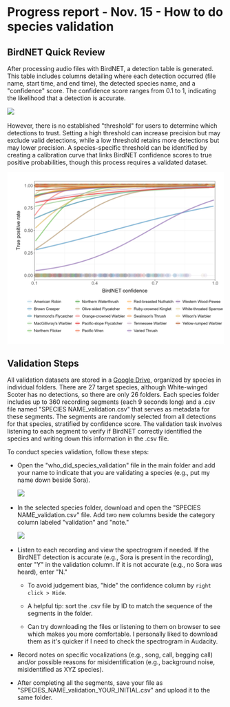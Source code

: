 # Progress report - Nov. 15 - How to do species validation

## BirdNET Quick Review

After processing audio files with BirdNET, a detection table is generated. This table includes columns detailing where each detection occurred (file name, start time, and end time), the detected species name, and a "confidence" score. The confidence score ranges from 0.1 to 1, indicating the likelihood that a detection is accurate.

![](images/clipboard-362369290.png)

However, there is no established "threshold" for users to determine which detections to trust. Setting a high threshold can increase precision but may exclude valid detections, while a low threshold retains more detections but may lower precision. A species-specific threshold can be identified by creating a calibration curve that links BirdNET confidence scores to true positive probabilities, though this process requires a validated dataset.

![](images/Fig4_calibration_curves_logistic.PNG)

## Validation Steps

All validation datasets are stored in a [Google Drive](https://drive.google.com/drive/folders/1-oZjQ5xzwJOD9E9hcm_CSMku05FS9gKa?usp=sharing), organized by species in individual folders. There are 27 target species, although White-winged Scoter has no detections, so there are only 26 folders. Each species folder includes up to 360 recording segments (each 9 seconds long) and a .csv file named "SPECIES NAME_validation.csv" that serves as metadata for these segments. The segments are randomly selected from all detections for that species, stratified by confidence score. The validation task involves listening to each segment to verify if BirdNET correctly identified the species and writing down this information in the .csv file.

To conduct species validation, follow these steps:

-   Open the "who_did_species_validation" file in the main folder and add your name to indicate that you are validating a species (e.g., put my name down beside Sora).

    ![](images/clipboard-1502569650.png)

-   In the selected species folder, download and open the "SPECIES NAME_validation.csv" file. Add two new columns beside the category column labeled "validation" and "note."

    ![](images/clipboard-1183498283.png)

-   Listen to each recording and view the spectrogram if needed. If the BirdNET detection is accurate (e.g., Sora is present in the recording), enter "Y" in the validation column. If it is not accurate (e.g., no Sora was heard), enter "N."

    -   To avoid judgement bias, "hide" the confidence column by `right click > Hide`.

    -   A helpful tip: sort the .csv file by ID to match the sequence of the segments in the folder.

    -   Can try downloading the files or listening to them on browser to see which makes you more comfortable. I personally liked to download them as it's quicker if I need to check the spectrogram in Audacity.

-   Record notes on specific vocalizations (e.g., song, call, begging call) and/or possible reasons for misidentification (e.g., background noise, misidentified as XYZ species).

-   After completing all the segments, save your file as "SPECIES_NAME_validation_YOUR_INITIAL.csv" and upload it to the same folder.
